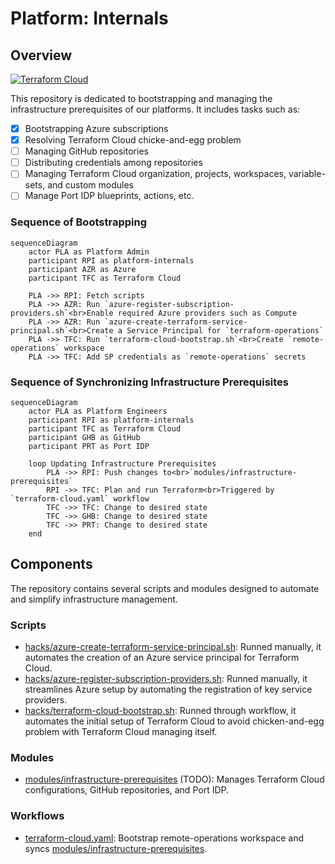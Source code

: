# Platform: Internals

## Overview

[![Terraform Cloud](https://github.com/PashmakGuru/platform-internals/actions/workflows/terraform-cloud.yaml/badge.svg)](https://github.com/PashmakGuru/platform-internals/actions/workflows/terraform-cloud.yaml)

This repository is dedicated to bootstrapping and managing the infrastructure prerequisites of our platforms. It includes tasks such as:

- [x] Bootstrapping Azure subscriptions
- [x] Resolving Terraform Cloud chicke-and-egg problem
- [ ] Managing GitHub repositories
- [ ] Distributing credentials among repositories
- [ ] Managing Terraform Cloud organization, projects, workspaces, variable-sets, and custom modules
- [ ] Manage Port IDP blueprints, actions, etc.

### Sequence of Bootstrapping
```mermaid
sequenceDiagram
    actor PLA as Platform Admin
    participant RPI as platform-internals
    participant AZR as Azure
    participant TFC as Terraform Cloud

    PLA ->> RPI: Fetch scripts
    PLA ->> AZR: Run `azure-register-subscription-providers.sh`<br>Enable required Azure providers such as Compute
    PLA ->> AZR: Run `azure-create-terraform-service-principal.sh`<br>Create a Service Principal for `terraform-operations`
    PLA ->> TFC: Run `terraform-cloud-bootstrap.sh`<br>Create `remote-operations` workspace
    PLA ->> TFC: Add SP credentials as `remote-operations` secrets
```

### Sequence of Synchronizing Infrastructure Prerequisites
```mermaid
sequenceDiagram
    actor PLA as Platform Engineers
    participant RPI as platform-internals
    participant TFC as Terraform Cloud
    participant GHB as GitHub
    participant PRT as Port IDP

    loop Updating Infrastructure Prerequisites
        PLA ->> RPI: Push changes to<br>`modules/infrastructure-prerequisites`
        RPI ->> TFC: Plan and run Terraform<br>Triggered by `terraform-cloud.yaml` workflow
        TFC ->> TFC: Change to desired state
        TFC ->> GHB: Change to desired state
        TFC ->> PRT: Change to desired state
    end
```

## Components
The repository contains several scripts and modules designed to automate and simplify infrastructure management.

### Scripts
- [hacks/azure-create-terraform-service-principal.sh](hacks/azure-create-terraform-service-principal.sh): Runned manually, it automates the creation of an Azure service principal for Terraform Cloud.
- [hacks/azure-register-subscription-providers.sh](hacks/azure-register-subscription-providers.sh): Runned manually, it streamlines Azure setup by automating the registration of key service providers.
- [hacks/terraform-cloud-bootstrap.sh](hacks/terraform-cloud-bootstrap.sh): Runned through workflow, it automates the initial setup of Terraform Cloud to avoid chicken-and-egg problem with Terraform Cloud managing itself.

### Modules
- [modules/infrastructure-prerequisites](modules/infrastructure-prerequisites) (TODO): Manages Terraform Cloud configurations, GitHub repositories, and Port IDP.

### Workflows
- [terraform-cloud.yaml](.github/workflows/terraform-cloud.yaml): Bootstrap remote-operations workspace and syncs [modules/infrastructure-prerequisites](modules/infrastructure-prerequisites).
